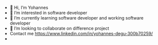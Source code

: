 - 👋 Hi, I’m Yohannes
- 👀 I’m interested in software developer
- 🌱 I’m currently learning software developer and working software developer
- 💞️ I’m looking to collaborate on difference project
- Contact me https://www.linkedin.com/in/yohannes-degu-300b70259/
-   
<!---
Yohannes14/Yohannes14 is a ✨ special ✨ repository because its `README.md` (this file) appears on your GitHub profile.
You can click the Preview link to take a look at your changes.
--->
